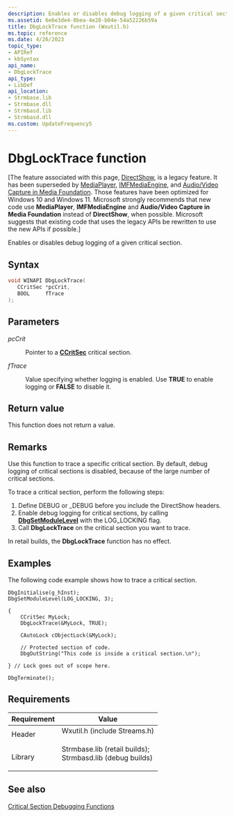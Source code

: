 ```yaml
---
description: Enables or disables debug logging of a given critical section.
ms.assetid: 6e6e3de4-8bea-4e28-b04e-54a52226b59a
title: DbgLockTrace function (Wxutil.h)
ms.topic: reference
ms.date: 4/26/2023
topic_type: 
- APIRef
- kbSyntax
api_name: 
- DbgLockTrace
api_type: 
- LibDef
api_location: 
- Strmbase.lib
- Strmbase.dll
- Strmbasd.lib
- Strmbasd.dll
ms.custom: UpdateFrequency5
---
```


# DbgLockTrace function

\[The feature associated with this page, [DirectShow](/windows/win32/directshow/directshow), is a legacy feature. It has been superseded by [MediaPlayer](/uwp/api/Windows.Media.Playback.MediaPlayer), [IMFMediaEngine](/windows/win32/api/mfmediaengine/nn-mfmediaengine-imfmediaengine), and [Audio/Video Capture in Media Foundation](windows/win32/medfound/audio-video-capture-in-media-foundation). Those features have been optimized for Windows 10 and Windows 11. Microsoft strongly recommends that new code use **MediaPlayer**, **IMFMediaEngine** and **Audio/Video Capture in Media Foundation** instead of **DirectShow**, when possible. Microsoft suggests that existing code that uses the legacy APIs be rewritten to use the new APIs if possible.\]

Enables or disables debug logging of a given critical section.

## Syntax


```C++
void WINAPI DbgLockTrace(
   CCritSec *pcCrit,
   BOOL     fTrace
);
```



## Parameters

<dl> <dt>

*pcCrit* 
</dt> <dd>

Pointer to a [**CCritSec**](ccritsec.md) critical section.

</dd> <dt>

*fTrace* 
</dt> <dd>

Value specifying whether logging is enabled. Use **TRUE** to enable logging or **FALSE** to disable it.

</dd> </dl>

## Return value

This function does not return a value.

## Remarks

Use this function to trace a specific critical section. By default, debug logging of critical sections is disabled, because of the large number of critical sections.

To trace a critical section, perform the following steps:

1.  Define DEBUG or \_DEBUG before you include the DirectShow headers.
2.  Enable debug logging for critical sections, by calling [**DbgSetModuleLevel**](dbgsetmodulelevel.md) with the LOG\_LOCKING flag.
3.  Call **DbgLockTrace** on the critical section you want to trace.

In retail builds, the **DbgLockTrace** function has no effect.

## Examples

The following code example shows how to trace a critical section.


```
DbgInitialise(g_hInst);
DbgSetModuleLevel(LOG_LOCKING, 3);

{
    CCritSec MyLock;
    DbgLockTrace(&MyLock, TRUE);
    
    CAutoLock cObjectLock(&MyLock);

    // Protected section of code.    
    DbgOutString("This code is inside a critical section.\n");

} // Lock goes out of scope here.

DbgTerminate();
```



## Requirements



| Requirement | Value |
|--------------------|--------------------------------------------------------------------------------------------------------------------------------------------------------------------------------------------|
| Header<br/>  | <dl> <dt>Wxutil.h (include Streams.h)</dt> </dl>                                                                                    |
| Library<br/> | <dl> <dt>Strmbase.lib (retail builds); </dt> <dt>Strmbasd.lib (debug builds)</dt> </dl> |



## See also

<dl> <dt>

[Critical Section Debugging Functions](critical-section-debugging-functions.md)
</dt> </dl>

 

 





